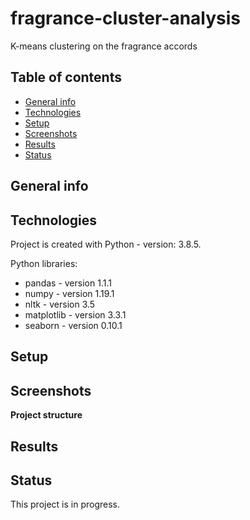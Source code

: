 # fragrance-cluster-analysis
K-means clustering on the fragrance accords

## Table of contents
* [General info](#general-info)
* [Technologies](#technologies)
* [Setup](#setup)
* [Screenshots](#screenshots)
* [Results](#results)
* [Status](#status)

## General info

## Technologies
Project is created with Python - version: 3.8.5.

Python libraries:
* pandas - version 1.1.1
* numpy - version 1.19.1
* nltk - version 3.5
* matplotlib - version 3.3.1
* seaborn - version 0.10.1
  
## Setup

## Screenshots

**Project structure**

## Results

## Status
This project is in progress.
